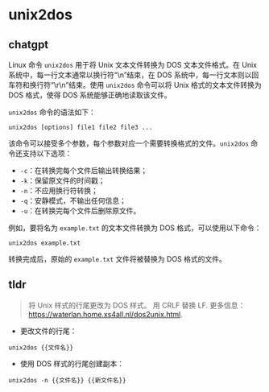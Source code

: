 # unix2dos 
## chatgpt 
Linux 命令 `unix2dos` 用于将 Unix 文本文件转换为 DOS 文本文件格式。在 Unix 系统中，每一行文本通常以换行符“\n”结束，在 DOS 系统中，每一行文本则以回车符和换行符“\r\n”结束。使用 `unix2dos` 命令可以将 Unix 格式的文本文件转换为 DOS 格式，使得 DOS 系统能够正确地读取该文件。

`unix2dos` 命令的语法如下：

```
unix2dos [options] file1 file2 file3 ...
```

该命令可以接受多个参数，每个参数对应一个需要转换格式的文件。`unix2dos` 命令还支持以下选项：

- `-c`：在转换完每个文件后输出转换结果；
- `-k`：保留原文件的时间戳；
- `-n`：不应用换行符转换；
- `-q`：安静模式，不输出任何信息；
- `-u`：在转换完每个文件后删除原文件。

例如，要将名为 `example.txt` 的文本文件转换为 DOS 格式，可以使用以下命令：

```
unix2dos example.txt
```

转换完成后，原始的 `example.txt` 文件将被替换为 DOS 格式的文件。 

## tldr 
 
> 将 Unix 样式的行尾更改为 DOS 样式。
> 用 CRLF 替换 LF.
> 更多信息：<https://waterlan.home.xs4all.nl/dos2unix.html>.

- 更改文件的行尾：

`unix2dos {{文件名}}`

- 使用 DOS 样式的行尾创建副本：

`unix2dos -n {{文件名}} {{新文件名}}`
